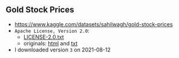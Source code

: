 ## Gold Stock Prices

- https://www.kaggle.com/datasets/sahilwagh/gold-stock-prices
- `Apache License, Version 2.0`:
  - [LICENSE-2.0.txt](./LICENSE-2.0.txt)
  - originals: [html](https://www.apache.org/licenses/LICENSE-2.0) and [txt](https://www.apache.org/licenses/LICENSE-2.0.txt)
- I downloaded version `3` on 2021-08-12